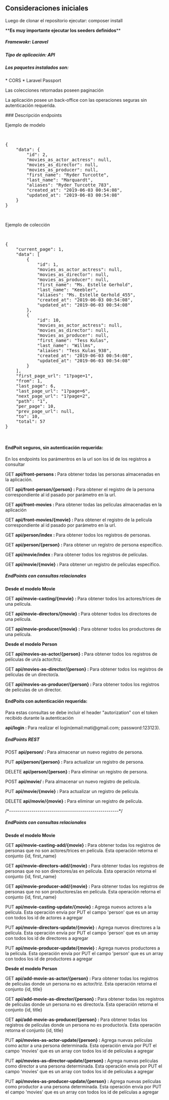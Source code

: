 ## Consideraciones iniciales

<p>Luego de clonar el repositorio ejecutar: composer install</p>
**<strong>Es muy importante ejecutar los seeders definidos</strong>**
<h5>Framewokr: Laravel</h5>
<h5>Tipo de aplicación: API</h5>
<h5>Los paquetes instalados son:</h5>
* CORS
* Laravel Passport
<br>
<p>Las colecciones retornadas poseen paginación</p>
<p>La aplicación posee un back-office con las operaciones seguras sin autenticación requerida.</p>
### Descripción endpoints

<p>Ejemplo de modelo</p><br>
<pre>{
    "data": {
        "id": 2,
        "movies_as_actor_actress": null,
        "movies_as_director": null,
        "movies_as_producer": null,
        "first_name": "Ryder Turcotte",
        "last_name": "Marquardt",
        "aliases": "Ryder_Turcotte_783",
        "created_at": "2019-06-03 00:54:08",
        "updated_at": "2019-06-03 00:54:08"
    }
}</pre> <br>

<p>Ejemplo de colección</p><br>
<pre>{
    "current_page": 1,
    "data": [
        {
            "id": 1,
            "movies_as_actor_actress": null,
            "movies_as_director": null,
            "movies_as_producer": null,
            "first_name": "Ms. Estelle Gerhold",
            "last_name": "Keebler",
            "aliases": "Ms._Estelle_Gerhold_455",
            "created_at": "2019-06-03 00:54:08",
            "updated_at": "2019-06-03 00:54:08"
        },
        {
            "id": 10,
            "movies_as_actor_actress": null,
            "movies_as_director": null,
            "movies_as_producer": null,
            "first_name": "Tess Kulas",
            "last_name": "Willms",
            "aliases": "Tess_Kulas_938",
            "created_at": "2019-06-03 00:54:08",
            "updated_at": "2019-06-03 00:54:08"
        }
    ],
    "first_page_url": "1?page=1",
    "from": 1,
    "last_page": 6,
    "last_page_url": "1?page=6",
    "next_page_url": "1?page=2",
    "path": "1",
    "per_page": 10,
    "prev_page_url": null,
    "to": 10,
    "total": 57
}</pre><br>
<h4>EndPoit seguros, sin autenticación requerida:</h4>
<p>En los endpoints los  parámentros en la url son los id de los registros a consultar</p>
<p>GET <strong>api/front-persons : </strong><span>Para obtener todas las personas almacenadas en la aplicación.</span></p>
<p>GET <strong>api/front-person/{person} : </strong><span>Para obtener el registro de la persona correspondiente al id pasado por parámetro en la url.</span></p>
<p>GET <strong>api/front-movies : </strong><span>Para obtener todas las películas almacenadas en la aplicación</span></p>
<p>GET <strong>api/front-movies/{movie} : </strong><span>Para obtener el registro de la película correspondiente al id pasado por parámetro en la url.</span></p>
<p>GET <strong>api/person/index : </strong><span>Para obtener todos los registros de personas.</span></p>
<p>GET <strong>api/person/{person} : </strong><span>Para obtener un registro de persona específico.</span></p>
<p>GET  <strong>api/movie/index : </strong><span>Para obtener todos los registros de películas.</span></p>
<p>GET <strong>api/movie/{movie} : </strong><span>Para obtener un registro de películas específico.</span></p>
<h5>EndPoints con consultas relacionales</h5>
<p><strong>Desde el modelo Movie</strong></p>
<p>GET <strong>api/movie-casting/{movie} : </strong><span>Para obtener todos los actores/trices de una película.</span></p>
<p>GET <strong>api/movie-directors/{movie} : </strong><span>Para obtener todos los directores de una película.</span></p>
<p>GET <strong>api/movie-producer/{movie} : </strong><span>Para obtener todos los productores de una película.</span></p>
<p><strong>Desde el modelo Person</strong></p>
<p>GET <strong>api/movies-as-actor/{person} : </strong><span>Para obtener todos los registros de películas de un/a actor/triz.</span></p>
<p>GET <strong>api/movies-as-director/{person} : </strong><span>Para obtener todos los registros de películas de un director/a.</span></p>
<p>GET <strong>api/movies-as-producer/{person} : </strong><span>Para obtener todos los registros de películas de un director.</span></p>
<h4>EndPoits con autenticación requerida:</h4>
<p>Para estas consultas se debe incluir el header "autorization" con el token recibido durante la autenticación</p>
<p><strong>api/login : </strong><span>Para realizar el login(email:mati@gmail.com; password:123123).</span></p>
<h5>EndPoints REST</h5>
<p>POST <strong>api/person/ : </strong><span>Para almacenar un nuevo registro de persona.</span></p>
<p>PUT <strong>api/person/{person} : </strong><span>Para actualizar un registro de persona.</span></p>
<p>DELETE <strong>api/person/{person} : </strong><span>Para eliminar un registro de persona.</span></p>
<p>POST <strong>api/movie/ : </strong><span>Para almacenar un nuevo registro de película.</span></p>
<p>PUT <strong>api/movie/{movie} : </strong><span>Para actualizar un registro de película.</span></p>
<p>DELETE <strong>api/movie/{movie} : </strong><span>Para eliminar un registro de película.</span></p>
/*------------------------------------------------------*/
<h5>EndPoints con consultas relacionales</h5>
<p><strong>Desde el modelo Movie</strong></p>
<p>GET <strong>api/movie-casting-add/{movie} : </strong><span>Para obtener todas los registros de personas que no son actores/trices en película. Esta operación retorna el conjunto {id, first_name}</span></p>
<p>GET <strong>api/movie-directors-add/{movie} : </strong><span>Para obtener todas los registros de personas que no son directores/as en película. Esta operación retorna el conjunto {id, first_name}</span></p>
<p>GET <strong>api/movie-producer-add/{movie} : </strong><span>Para obtener todas los registros de personas que no son productores/as en película. Esta operación retorna el conjunto {id, first_name}</span></p>

<p>PUT <strong>api/movie-casting-update/{movie} : </strong><span>Agrega nuevos actores a la película. Esta operación envía por PUT el campo 'person' que es un array con todos los id de actores a agregar</span></p>
<p>PUT <strong>api/movie-directors-update/{movie} : </strong><span>Agrega nuevos directores a la película. Esta operación envía por PUT el campo 'person' que es un array con todos los id de directores a agregar</span></p>
<p>PUT <strong>api/movie-producer-update/{movie} : </strong><span>Agrega nuevos productores a la película. Esta operación envía por PUT el campo 'person' que es un array con todos los id de productores a agregar</span></p>

<p><strong>Desde el modelo Person</strong></p>
<p>GET <strong>api/add-movie-as-actor/{person} : </strong><span>Para obtener todas los registros de películas donde un persona no es actor/triz. Esta operación retorna el conjunto {id, title}</span></p>
<p>GET <strong>api/add-movie-as-director/{person} : </strong><span>Para obtener todas los registros de películas donde un persona no es director/a. Esta operación retorna el conjunto {id, title}</span></p>
<p>GET <strong>api/add-movie-as-producer/{person} : </strong><span>Para obtener todas los registros de películas donde un persona no es productor/a. Esta operación retorna el conjunto {id, title}</span></p>

<p>PUT <strong>api/movies-as-actor-update/{person} : </strong><span>Agrega nuevas películas como actor a una persona determinada. Esta operación envía por PUT el campo 'movies' que es un array con todos los id de películas a agregar</span></p>
<p>PUT <strong>api/movies-as-director-update/{person} : </strong><span>Agrega nuevas películas como director a una persona determinada. Esta operación envía por PUT el campo 'movies' que es un array con todos los id de películas a agregar</span></p>
<p>PUT <strong>api/movies-as-producer-update/{person} : </strong><span>Agrega nuevas películas como productor a una persona determinada. Esta operación envía por PUT el campo 'movies' que es un array con todos los id de películas a agregar</span></p>


